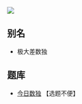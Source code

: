 ![](https://cn.sudoku.today/pic/03/maximin/54227_399521.png)

## 别名
- 极大差数独

## 题库
- [今日数独](https://cn.sudoku.today/g-maximin-sudoku/) 【选题不便】